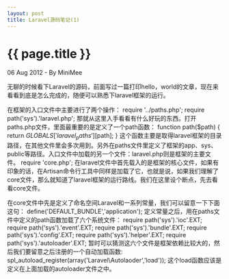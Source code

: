 ```yaml
---
layout: post
title: Laravel源码笔记(1)
---
```


{{ page.title }}
================

<p class="meta">06 Aug 2012 - By MiniMee</p>

无聊的时候看下Laravel的源码，前面写过一篇打印hello，world的文章，现在来看看到底是怎么完成的，随便可以熟悉下laravel框架的运行。

在框架的入口文件中主要进行了两个操作：
    require '../paths.php';
    require path('sys').'laravel.php';
那就从这里入手看看有什么好玩的东西。打开paths.php文件，里面最重要的是定义了一个path函数：
    function path($path)
    {
        return $GLOBALS['laravel_paths'][$path];
    }
这个函数主要是取得laravel框架的目录路径，在其他文件里会多次用到。另外在paths文件里定义了框架的app、sys、public等路径。入口文件中加载的另一个文件：laravel.php则是框架的主要文件。
    require  'core.php';
在laravel文件中首先载入的是框架的核心文件，如果有印象的话，在Artisan命令行工具中同样是加载了它，也就是说，如果我们理解了core文件，那么就知道了laravel框架的运行路线。我们在这里设个断点，先去看看core文件。

在core文件中先是定义了命名空间Laravel和一系列常量，我们可以留意一下下面这句：
    define('DEFAULT_BUNDLE','application');
定义常量之后，用在paths文件中定义的path函数加载了六个系统文件：
    require path('sys').'ioc'.EXT;
    require path('sys').'event'.EXT;
    require path('sys').'bundle'.EXT;
    require path('sys').'config'.EXT;
    require path('sys').'helper'.EXT;
    require path('sys').'autoloader'.EXT;
暂时可以猜测这六个文件是框架依赖比较大的，然后我们要留意之后注册的一个自动加载函数:
    spl_autoload_register(array('Laravel\\Autolaoder','load'));
这个load函数应该是定义在上面加载的autoloader文件之中。
